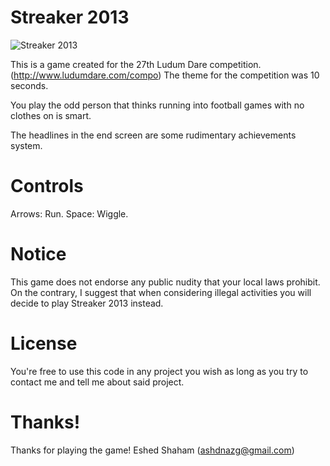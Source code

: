 Streaker 2013
=============

![Streaker 2013](http://ludumdare.com/compo/wp-content/compo2//273708/21623-shot0.gif-eq-900-500.jpg)

This is a game created for the 27th Ludum Dare competition. (http://www.ludumdare.com/compo)
The theme for the competition was 10 seconds.

You play the odd person that thinks running into football games with no clothes on is smart.

The headlines in the end screen are some rudimentary achievements system.


Controls
========
Arrows: Run.
Space: Wiggle.


Notice
======
This game does not endorse any public nudity that your local laws prohibit.
On the contrary, I suggest that when considering illegal activities you will decide to play Streaker 2013 instead.


License
=======
You're free to use this code in any project you wish as long as you try to contact me and tell me about said project.

Thanks!
=======
Thanks for playing the game!
Eshed Shaham (ashdnazg@gmail.com)
